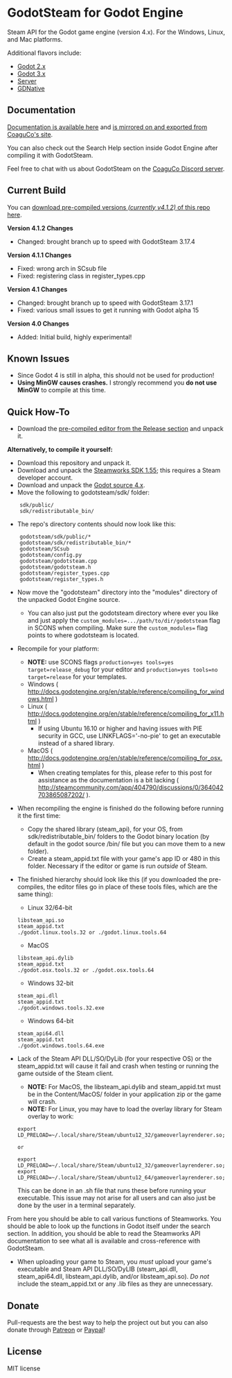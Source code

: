 # GodotSteam for Godot Engine
Steam API for the Godot game engine (version 4.x). For the Windows, Linux, and Mac platforms. 

Additional flavors include:
- [Godot 2.x](https://github.com/Gramps/GodotSteam/tree/godot2)
- [Godot 3.x](https://github.com/Gramps/GodotSteam/tree/master)
- [Server](https://github.com/Gramps/GodotSteam/tree/server)
- [GDNative](https://github.com/Gramps/GodotSteam/tree/gdnative)

Documentation
----------
[Documentation is available here](https://gramps.github.io/GodotSteam/) and [is mirrored on and exported from CoaguCo's site](https://coaguco.com/godotsteam).

You can also check out the Search Help section inside Godot Engine after compiling it with GodotSteam.

Feel free to chat with us about GodotSteam on the [CoaguCo Discord server](https://discord.gg/SJRSq6K).

Current Build
----------
You can [download pre-compiled versions _(currently v4.1.2)_ of this repo here](https://github.com/Gramps/GodotSteam/releases).

**Version 4.1.2 Changes**
- Changed: brought branch up to speed with GodotSteam 3.17.4

**Version 4.1.1 Changes**
- Fixed: wrong arch in SCsub file
- Fixed: registering class in register_types.cpp

**Version 4.1 Changes**
- Changed: brought branch up to speed with GodotSteam 3.17.1
- Fixed: various small issues to get it running with Godot alpha 15

**Version 4.0 Changes**
- Added: Initial build, highly experimental!

Known Issues
----------
- Since Godot 4 is still in alpha, this should not be used for production!
- **Using MinGW causes crashes.** I strongly recommend you **do not use MinGW** to compile at this time.

Quick How-To
----------
- Download the [pre-compiled editor from the Release section](https://github.com/Gramps/GodotSteam/releases) and unpack it.

**Alternatively, to compile it yourself:**

- Download this repository and unpack it.
- Download and unpack the [Steamworks SDK 1.55](https://partner.steamgames.com); this requires a Steam developer account.
- Download and unpack the [Godot source 4.x](https://github.com/godotengine/godot).
- Move the following to godotsteam/sdk/ folder:
````
    sdk/public/
    sdk/redistributable_bin/
````
- The repo's directory contents should now look like this:
````
    godotsteam/sdk/public/*
    godotsteam/sdk/redistributable_bin/*
    godotsteam/SCsub
    godotsteam/config.py
    godotsteam/godotsteam.cpp
    godotsteam/godotsteam.h
    godotsteam/register_types.cpp
    godotsteam/register_types.h
````
- Now move the "godotsteam" directory into the "modules" directory of the unpacked Godot Engine source.
  - You can also just put the godotsteam directory where ever you like and just apply the ````custom_modules=.../path/to/dir/godotsteam```` flag in SCONS when compiling.  Make sure the ````custom_modules=```` flag points to where godotsteam is located.
- Recompile for your platform:
  - **NOTE:** use SCONS flags ````production=yes tools=yes target=release_debug```` for your editor and ````production=yes tools=no target=release```` for your templates.
  - Windows ( http://docs.godotengine.org/en/stable/reference/compiling_for_windows.html )
  - Linux ( http://docs.godotengine.org/en/stable/reference/compiling_for_x11.html )
    - If using Ubuntu 16.10 or higher and having issues with PIE security in GCC, use LINKFLAGS='-no-pie' to get an executable instead of a shared library.
  - MacOS ( http://docs.godotengine.org/en/stable/reference/compiling_for_osx.html )
    - When creating templates for this, please refer to this post for assistance as the documentation is a bit lacking ( http://steamcommunity.com/app/404790/discussions/0/364042703865087202/ ).
- When recompiling the engine is finished do the following before running it the first time:
  - Copy the shared library (steam_api), for your OS, from sdk/redistributable_bin/ folders to the Godot binary location (by default in the godot source /bin/ file but you can move them to a new folder).
  - Create a steam_appid.txt file with your game's app ID or 480 in this folder.  Necessary if the editor or game is run _outside_ of Steam.

- The finished hierarchy should look like this (if you downloaded the pre-compiles, the editor files go in place of these tools files, which are the same thing):
  - Linux 32/64-bit
  ```
  libsteam_api.so
  steam_appid.txt
  ./godot.linux.tools.32 or ./godot.linux.tools.64
  ```
  - MacOS
  ```
  libsteam_api.dylib
  steam_appid.txt
  ./godot.osx.tools.32 or ./godot.osx.tools.64
  ```
  - Windows 32-bit
  ```
  steam_api.dll
  steam_appid.txt
  ./godot.windows.tools.32.exe
  ```
  - Windows 64-bit
  ```
  steam_api64.dll
  steam_appid.txt
  ./godot.windows.tools.64.exe
  ```
- Lack of the Steam API DLL/SO/DyLib (for your respective OS) or the steam_appid.txt will cause it fail and crash when testing or running the game outside of the Steam client.
  - **NOTE:** For MacOS, the libsteam_api.dylib and steam_appid.txt must be in the Content/MacOS/ folder in your application zip or the game will crash.
  - **NOTE:** For Linux, you may have to load the overlay library for Steam overlay to work:
  ```
  export LD_PRELOAD=~/.local/share/Steam/ubuntu12_32/gameoverlayrenderer.so;~/.local/share/Steam/ubuntu12_64/gameoverlayrenderer.so
  
  or 
  
  export LD_PRELOAD=~/.local/share/Steam/ubuntu12_32/gameoverlayrenderer.so;
  export LD_PRELOAD=~/.local/share/Steam/ubuntu12_64/gameoverlayrenderer.so;
  ```
  This can be done in an .sh file that runs these before running your executable.  This issue may not arise for all users and can also just be done by the user in a terminal separately.

From here you should be able to call various functions of Steamworks. You should be able to look up the functions in Godot itself under the search section. In addition, you should be able to read the Steamworks API documentation to see what all is available and cross-reference with GodotSteam.

- When uploading your game to Steam, you *must* upload your game's executable and Steam API DLL/SO/DyLIB (steam_api.dll, steam_api64.dll, libsteam_api.dylib, and/or libsteam_api.so).  *Do not* include the steam_appid.txt or any .lib files as they are unnecessary.

Donate
-------------
Pull-requests are the best way to help the project out but you can also donate through [Patreon](https://patreon.com/coaguco) or [Paypal](https://www.paypal.me/sithlordkyle)!

License
-------------
MIT license
